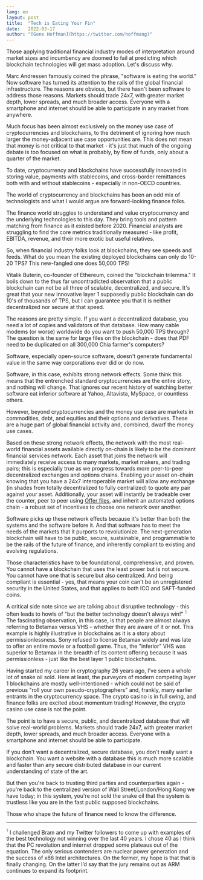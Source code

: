 ```yaml
---
lang: en
layout: post
title:  "Tech is Eating Your Fin"
date:   2022-03-17
author: "[Gene Hoffman](https://twitter.com/hoffmang)"
---
```


Those applying traditional financial industry modes of interpretation around market sizes and incumbency are doomed to fail at predicting which blockchain technologies will get mass adoption. Let's discuss why.

Marc Andressen famously coined the phrase, "software is eating the world." Now software has turned its attention to the rails of the global financial infrastructure. The reasons are obvious, but there hasn't been software to address those reasons. Markets should trade 24x7, with greater market depth, lower spreads, and much broader access. Everyone with a smartphone and internet should be able to participate in any market from anywhere.

Much focus has been almost exclusively on the money use case of cryptocurrencies and blockchains, to the detriment of ignoring how much larger the money-adjacent use case opportunities are. This does not mean that money is not critical to that market - it's just that much of the ongoing debate is too focused on what is probably, by flow of funds, only about a quarter of the market. 

To date, cryptocurrency and blockchains have successfully innovated in storing value, payments with stablecoins, and cross-border remittances both with and without stablecoins - especially in non-OECD countries. 

The world of cryptocurrency and blockchains has been an odd mix of technologists and what I would argue are forward-looking finance folks.

The finance world struggles to understand and value cryptocurrency and the underlying technologies to this day. They bring tools and pattern matching from finance as it existed before 2020. Financial analysts are struggling to find the core metrics traditionally measured - like profit, EBITDA, revenue, and their more exotic but useful relatives. 

So, when financial industry folks look at blockchains, they see speeds and feeds. What do you mean the existing deployed blockchains can only do 10-20 TPS? This new-fangled one does 50,000 TPS!

Vitalik Buterin, co-founder of Ethereum, coined the "blockchain trilemma." It boils down to the thus far uncontradicted observation that a public blockchain can not be all three of scalable, decentralized, and secure. It's great that your new innovative layer 1 supposedly public blockchain can do 10's of thousands of TPS, but I can guarantee you that it is neither decentralized nor secure at that speed.

The reasons are pretty simple. If you want a decentralized database, you need a lot of copies and validators of that database. How many cable modems (or worse) worldwide do you want to push 50,000 TPS through? The question is the same for large files on the blockchain - does that PDF need to be duplicated on all 300,000 Chia farmer's computers?

Software, especially open-source software, doesn't generate fundamental value in the same way corporations ever did or do now.

Software, in this case, exhibits strong network effects. Some think this means that the entrenched standard cryptocurrencies are the entire story, and nothing will change. That ignores our recent history of watching better software eat inferior software at Yahoo, Altavista, MySpace, or countless others.

However, beyond cryptocurrencies and the money use case are markets in commodities, debt, and equities and their options and derivatives. These are a huge part of global financial activity and, combined, dwarf the money use cases.

Based on these strong network effects, the network with the most real-world financial assets available directly on-chain is likely to be the dominant financial services network. Each asset that joins the network will immediately receive access to many markets, market makers, and trading pairs; this is especially true as we progress towards more peer-to-peer decentralized exchanges and options chains. Enabling your asset on-chain knowing that you have a 24x7 interoperable market will allow any exchange (in shades from totally decentralized to fully centralized) to quote any pair against your asset. Additionally, your asset will instantly be tradeable over the counter, peer to peer using [Offer files](https://www.chia.net/2022/01/12/chia-offers-are-here.en.html), and inherit an automated options chain - a robust set of incentives to choose one network over another.

Software picks up these network effects because it's better than both the systems and the software before it. And that software has to meet the needs of the markets that it purports to revolutionize. The next-generation blockchain will have to be public, secure, sustainable, and programmable to be the rails of the future of finance, and inherently compliant to existing and evolving regulations.

Those characteristics have to be foundational, comprehensive, and proven. You cannot have a blockchain that uses the least power but is not secure. You cannot have one that is secure but also centralized. And being compliant is essential - yes, that means your coin can't be an unregistered security in the United States, and that applies to both ICO and SAFT-funded coins.

A critical side note since we are talking about disruptive technology - this often leads to howls of "but the better technology doesn't always win!" <sup style="color: #3aac59;">1</sup> The fascinating observation, in this case, is that people are almost always referring to Betamax versus VHS - whether they are aware of it or not. This example is highly illustrative in blockchains as it is a story about permissionlessness. Sony refused to license Betamax widely and was late to offer an entire movie or a football game. Thus, the "inferior" VHS was superior to Betamax in the breadth of its content offering because it was permissionless - just like the best layer 1 public blockchains.

Having started my career in cryptography 26 years ago, I've seen a whole lot of snake oil sold. Here at least, the purveyors of modern competing layer 1 blockchains are mostly well-intentioned - which could not be said of previous "roll your own pseudo-cryptographers" and, frankly, many earlier entrants in the cryptocurrency space. The crypto casino is in full swing, and finance folks are excited about momentum trading! However, the crypto casino use case is not the point.

The point is to have a secure, public, and decentralized database that will solve real-world problems. Markets should trade 24x7, with greater market depth, lower spreads, and much broader access. Everyone with a smartphone and internet should be able to participate.

If you don't want a decentralized, secure database, you don't really want a blockchain. You want a website with a database this is much more scalable and faster than any secure distributed database in our current understanding of state of the art.

But then you're back to trusting third parties and counterparties again - you're back to the centralized version of Wall Street/London/Hong Kong we have today; in this system, you're not sold the snake oil that the system is trustless like you are in the fast public supposed blockchains.

Those who shape the future of finance need to know the difference.

<hr>
<sup style="color: #3aac59;">1</sup> I challenged Bram and my Twitter followers to come up with examples of the best technology not winning over the last 40 years. I chose 40 as I think that the PC revolution and internet dropped some plateaus out of the equation. The only serious contenders are nuclear power generation and the success of x86 Intel architectures. On the former, my hope is that that is finally changing. On the latter I’d say that the jury remains out as ARM continues to expand its footprint.

